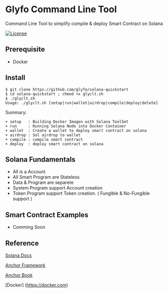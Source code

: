 # Glyfo Command Line Tool

Command Line Tool to simplify compile & deploy Smart Contract on Solana

[![License](https://img.shields.io/badge/License-Apache_2.0-blue.svg)](https://opensource.org/licenses/Apache-2.0)

## Prerequisite 

+ Docker 

## Install 

```console
$ git clone https://github.com/glyfo/solana-quickstart
$ cd solana-quickstart ; chmod +x glyclt.sh
$ ./glyclt.sh
Usage: ./glyclt.sh [setup|run|wallet|airdrop|compile|deploy|delete]
```

Summary:

```console
+ setup   : Building Docker Imagen with Solana ToolSet 
+ run     : Running Solana Node into Docker Container
+ wallet  : Create a wallet to deploy smart contract on solana
+ airdrop : Sol airdrop to wallet 
+ compile : compile smart contract 
+ deploy  : deploy smart contract on solana
```
## Solana Fundamentals

+ All is a Account 
+ All Smart Program are Stateless 
+ Data & Program are separete 
+ System Program support Account creation
+ Token Program support Token creation. ( Funglble & No-Fungible support )

## Smart Contract Examples 

+ Comming Soon

## Reference

[Solana Docs](https://docs.solana.com/)

[Anchor Framework](https://github.com/project-serum/anchor)

[Anchor Book](https://book.anchor-lang.com/)

[Docker] (https://docker.com)